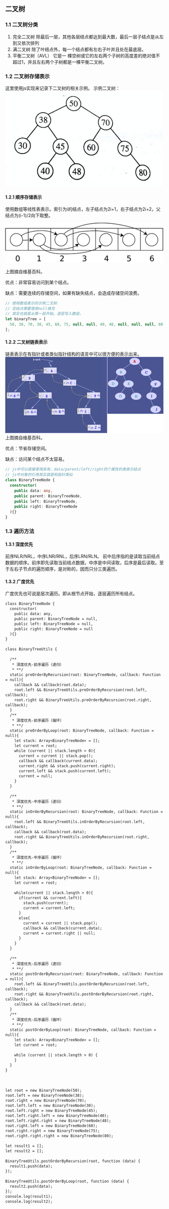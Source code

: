 ## 二叉树

### 1.1 二叉树分类
1. 完全二叉树 除最后一层，其他各层结点都达到最大数，最后一层子结点是从左到又依次排列
2. 满二叉树  除了叶结点外，每一个结点都有左右子叶并且处在最底层。
3. 平衡二叉树（AVL） 它是一 棵空树或它的左右两个子树的高度差的绝对值不超过1，并且左右两个子树都是一棵平衡二叉树。

### 1.2 二叉树存储表示

这里使用js实现来记录下二叉树的相关示例。
示例二叉树：
![示例用二叉树](../imgs/binaryTree.jpg)

#### 1.2.1 顺序存储表示

使用数组等线性表表示。索引为i的结点，左子结点为2i+1，右子结点为2i+2，父结点为(i-1)/2向下取整。

![数组表示的二叉树](../imgs/Binary_tree_in_array.png)

上图摘自维基百科。

优点：非常容易访问到某个结点。

缺点：需要连续的存储空间，如果有缺失结点，会造成存储空间浪费。

``` javascript
// 使用数组表示的示例二叉树
// 空结点需要使用null填充
// 其实也就是从第一层开始，逐层写入数组，
let binaryTree = [
  50, 38, 70, 30, 45, 60, 75, null, null, 40, 48, null, null, null, 80
];
```

#### 1.2.2 二叉树链表表示

链表表示在有指针或者类似指针结构的语言中可以很方便的表示出来。
![链表表示的二叉树](../imgs/3clb.jpg)
上图摘自维基百科。

优点：节省存储空间。

缺点：访问某个结点不太容易。

``` typescript
// js中可以直接使用具有，data/parent/left/right四个属性的类表示结点
// js中对象的引用其实就是和指针类似
class BinaryTreeNode {
  constructor(
    public data: any,
    public parent: BinaryTreeNode,
    public left: BinaryTreeNode,
    public right: BinaryTreeNode
  ){}
}
```

### 1.3 遍历方法

#### 1.3.1 深度优先

前序NLR/NRL，中序LNR/RNL，后序LRN/RLN。
前中后序指的是读取当前结点数据的顺序。前序即先读取当前结点数据，中序是中间读取，后序是最后读取。至于左右子节点的遍历顺序，是对称的，因而只分三类遍历。

#### 1.3.2 广度优先

广度优先也可说是层次遍历。即从根节点开始，逐层遍历所有结点。

```
class BinaryTreeNode {
  constructor(
    public data: any,
    public parent: BinaryTreeNode = null,
    public left: BinaryTreeNode = null,
    public right: BinaryTreeNode = null
  ){}
}

class BinaryTreeUtils {

  /**
   * 深度优先-前序遍历（递归）
   * **/
  static preOrderByRecursion(root: BinaryTreeNode, callback: Function = null){
    callback && callback(root.data);
    root.left && BinaryTreeUtils.preOrderByRecursion(root.left, callback);
    root.right && BinaryTreeUtils.preOrderByRecursion(root.right, callback);
  }
  /**
   * 深度优先-前序遍历（循环）
   * **/
  static preOrderByLoop(root: BinaryTreeNode, callback: Function = null){
    let stack: Array<BinaryTreeNode> = [];
    let current = root;
    while (current || stack.length > 0){
      current = current || stack.pop();
      callback && callback(current.data);
      current.right && stack.push(current.right);
      current.left && stack.push(current.left);
      current = null;
    }
  }

  /**
   * 深度优先-中序遍历（递归）
   * **/
  static inOrderByRecursion(root: BinaryTreeNode, callback: Function = null){
    root.left && BinaryTreeUtils.inOrderByRecursion(root.left, callback);
    callback && callback(root.data);
    root.right && BinaryTreeUtils.inOrderByRecursion(root.right, callback);
  }
  /**
   * 深度优先-中序遍历（循环）
   * **/
  static inOrderByLoop(root: BinaryTreeNode, callback: Function = null){
    let stack: Array<BinaryTreeNode> = [];
    let current = root;

    while(current || stack.length > 0){
      if(current && current.left){
        stack.push(current);
        current = current.left;
      }
      else{
        current = current || stack.pop();
        callback && callback(current.data);
        current = current.right || null;
      }
    }
  }

  /**
   * 深度优先-后序遍历（递归）
   * **/
  static postOrderByRecursion(root: BinaryTreeNode, callback: Function = null){
    root.left && BinaryTreeUtils.postOrderByRecursion(root.left, callback);
    root.right && BinaryTreeUtils.postOrderByRecursion(root.right, callback);
    callback && callback(root.data);
  }
  /**
   * 深度优先-后序遍历（循环）
   * **/
  static postOrderByLoop(root: BinaryTreeNode, callback: Function = null){
    let stack: Array<BinaryTreeNode> = [];
    let current = root;

    while (current || stack.length > 0) {
    }
  }
}



let root = new BinaryTreeNode(50);
root.left = new BinaryTreeNode(38);
root.right = new BinaryTreeNode(70);
root.left.left = new BinaryTreeNode(30);
root.left.right = new BinaryTreeNode(45);
root.left.right.left = new BinaryTreeNode(40);
root.left.right.right = new BinaryTreeNode(48);
root.right.left = new BinaryTreeNode(60);
root.right.right = new BinaryTreeNode(75);
root.right.right.right = new BinaryTreeNode(80);

let result1 = [];
let result2 = [];

BinaryTreeUtils.postOrderByRecursion(root, function (data) {
  result1.push(data);
});

BinaryTreeUtils.postOrderByLoop(root, function (data) {
  result2.push(data);
});
console.log(result1);
console.log(result2);

```


